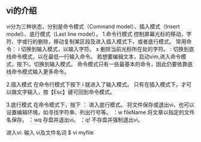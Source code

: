 ## vi的介绍
vi分为三种状态，分别是命令模式（Command model）、插入模式（Insert model）、底行模式（Last line model）。
1.命令行模式
  控制屏幕光标的移动，字符、字或行的删除，移动复制某区段及进入插入模式下，或者底行模式。
  常用命令：
  i 切换到输入模式，以输入字符。
  x 删除当前光标所在处的字符。
  : 切换到底线命令模式，以在最低一行输入命令。
  若想要编辑文本，启动vim,进入命令模式，按下i，切换到输入模式。
  命令模式只有一些最基本的命令，因此仍要依靠底线命令模式输入更多命令。
  
2.插入模式
  在命令行模式下按下 i 就进入了输入模式。 
  只有在插入模式下，才可以做文字输入，按【Esc】键可回到命令模式。
  
3.底行模式
在命令模式下，按下 ： 进入底行模式。
将文件保存或退出vi，也可以设置编辑环境，如寻找字符串、列出行号等。
：w fileName 将文章以指定的文件名保存。
：wq  存盘并退出vi。
：q!  不存盘并强制退出vi。


进入vi:
输入 vi及文件名词   $ vi myfile
